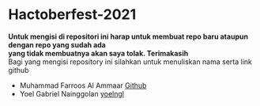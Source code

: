 # Hactoberfest-2021
**Untuk mengisi di repositori ini harap untuk membuat repo baru ataupun dengan repo yang sudah ada**  
**yang tidak membuatnya akan saya tolak. Terimakasih**  
 Bagi yang mengisi repository ini silahkan untuk menuliskan nama serta link github  
 * Muhammad Farroos Al Ammaar [Github](https://github.com/muhammadfarros12)  
 * Yoel Gabriel Nainggolan [yoelngl](https://github.com/yoelngl)  

